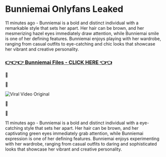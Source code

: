 # Bunniemai Onlyfans Leaked

<p>11 minutes ago - Bunniemai is a bold and distinct individual with a remarkable style that sets her apart. Her hair can be brown, and her mesmerizing hazel eyes immediately draw attention, while Bunniemai smile is one of her defining features. Bunniemai enjoys playing with her wardrobe, ranging from casual outfits to eye-catching and chic looks that showcase her vibrant and creative personality.</p><p>
<h3><a href="https://fansleaks.com-getfree.pro/bunniemai" rel="nofollow">👉👉👉 Bunniemai Files - CLICK HERE 👈👈</a></h3>
<p>🔻</p>
<p>🔻</p> <p>
<a href="https://fansleaks.com-getfree.pro/bunniemai" rel="nofollow"><img src="https://i.imgur.com/0ZbtXZ5.gif" alt="Viral Video Original" style="max-width: 100%; display: inline-block;" data-target="animated-image.originalImage"></a>
<p>🔻</p>
<p>🔻</p> <p>11 minutes ago - Bunniemai is a bold and distinct individual with a eye-catching style that sets her apart. Her hair can be brown, and her captivating green eyes immediately grab attention, while Bunniemai expression is one of her defining features. Bunniemai enjoys experimenting with her wardrobe, ranging from casual outfits to daring and sophisticated looks that showcase her vibrant and creative personality.</p>